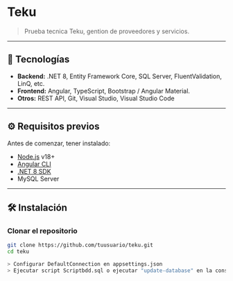 # Teku

> Prueba tecnica Teku, gention de proveedores y servicios.

---

## 🚀 Tecnologías

- **Backend:** .NET 8, Entity Framework Core, SQL Server, FluentValidation, LinQ, etc.
- **Frontend:** Angular, TypeScript, Bootstrap / Angular Material.
- **Otros:** REST API, Git, Visual Studio, Visual Studio Code

---

## ⚙️ Requisitos previos

Antes de comenzar, tener instalado:

- [Node.js](https://nodejs.org/) v18+  
- [Angular CLI](https://angular.io/cli)  
- [.NET 8 SDK](https://dotnet.microsoft.com/en-us/download/dotnet/8.0)  
- MySQL Server

---

## 🛠️ Instalación

### Clonar el repositorio
```bash
git clone https://github.com/tuusuario/teku.git
cd teku

> Configurar DefaultConnection en appsettings.json
> Ejecutar script Scriptbdd.sql o ejecutar "update-database" en la consola del administrador de paquetes > proyecto predeterminado "Infrastructure\Infrastructure"